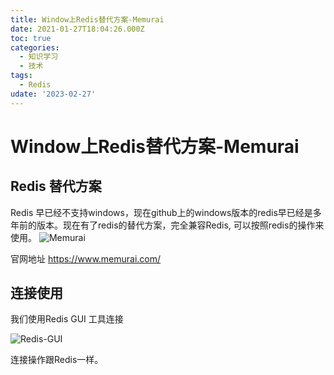 ```yaml
---
title: Window上Redis替代方案-Memurai
date: 2021-01-27T18:04:26.000Z
toc: true
categories:
  - 知识学习
  - 技术
tags:
  - Redis
udate: '2023-02-27'
---
```

# Window上Redis替代方案-Memurai

## Redis 替代方案
Redis 早已经不支持windows，现在github上的windows版本的redis早已经是多年前的版本。现在有了redis的替代方案，完全兼容Redis, 可以按照redis的操作来使用。
![Memurai](/img/memurai.jpg)

<!-- more -->

官网地址 https://www.memurai.com/
## 连接使用
我们使用Redis GUI 工具连接

![Redis-GUI](/img/redis-connect.jpg)

连接操作跟Redis一样。
